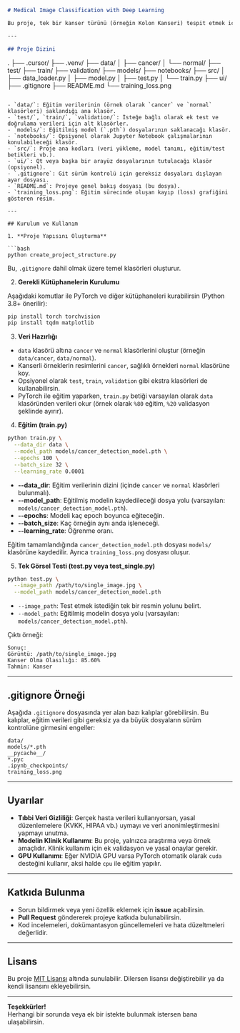 ```md
# Medical Image Classification with Deep Learning

Bu proje, tek bir kanser türünü (örneğin Kolon Kanseri) tespit etmek için bir derin öğrenme modeli geliştirmeyi amaçlar. Model, yüklenen tıbbi görüntüden kanser olup olmadığına dair bir olasılık değeri üretir (örneğin `%80 kanser` gibi).

---

## Proje Dizini

```
.
├── .cursor/
├── .venv/
├── data/
│   ├── cancer/
│   └── normal/
├── test/
├── train/
├── validation/
├── models/
├── notebooks/
├── src/
│   ├── data_loader.py
│   ├── model.py
│   ├── test.py
│   └── train.py
├── ui/
├── .gitignore
├── README.md
└── training_loss.png
```

- `data/`: Eğitim verilerinin (örnek olarak `cancer` ve `normal` klasörleri) saklandığı ana klasör.
- `test/`, `train/`, `validation/`: İsteğe bağlı olarak ek test ve doğrulama verileri için alt klasörler.
- `models/`: Eğitilmiş model (`.pth`) dosyalarının saklanacağı klasör.
- `notebooks/`: Opsiyonel olarak Jupyter Notebook çalışmalarının konulabileceği klasör.
- `src/`: Proje ana kodları (veri yükleme, model tanımı, eğitim/test betikleri vb.).
- `ui/`: Qt veya başka bir arayüz dosyalarının tutulacağı klasör (opsiyonel).
- `.gitignore`: Git sürüm kontrolü için gereksiz dosyaları dışlayan ayar dosyası.
- `README.md`: Projeye genel bakış dosyası (bu dosya).
- `training_loss.png`: Eğitim sürecinde oluşan kayıp (loss) grafiğini gösteren resim.

---

## Kurulum ve Kullanım

1. **Proje Yapısını Oluşturma**

```bash
python create_project_structure.py
```

Bu, `.gitignore` dahil olmak üzere temel klasörleri oluşturur.

2. **Gerekli Kütüphanelerin Kurulumu**

Aşağıdaki komutlar ile PyTorch ve diğer kütüphaneleri kurabilirsin (Python 3.8+ önerilir):

```bash
pip install torch torchvision
pip install tqdm matplotlib
```

3. **Veri Hazırlığı**

- `data` klasörü altına `cancer` ve `normal` klasörlerini oluştur (örneğin `data/cancer`, `data/normal`).
- Kanserli örneklerin resimlerini `cancer`, sağlıklı örnekleri `normal` klasörüne koy.
- Opsiyonel olarak `test`, `train`, `validation` gibi ekstra klasörleri de kullanabilirsin.
- PyTorch ile eğitim yaparken, `train.py` betiği varsayılan olarak `data` klasöründen verileri okur (örnek olarak `%80` eğitim, `%20` validasyon şeklinde ayırır).

4. **Eğitim (train.py)**

```bash
python train.py \
  --data_dir data \
  --model_path models/cancer_detection_model.pth \
  --epochs 100 \
  --batch_size 32 \
  --learning_rate 0.0001
```

- **--data_dir**: Eğitim verilerinin dizini (içinde `cancer` ve `normal` klasörleri bulunmalı).
- **--model_path**: Eğitilmiş modelin kaydedileceği dosya yolu (varsayılan: `models/cancer_detection_model.pth`).
- **--epochs**: Modeli kaç epoch boyunca eğiteceğin.
- **--batch_size**: Kaç örneğin aynı anda işleneceği.
- **--learning_rate**: Öğrenme oranı.

Eğitim tamamlandığında `cancer_detection_model.pth` dosyası `models/` klasörüne kaydedilir. Ayrıca `training_loss.png` dosyası oluşur.

5. **Tek Görsel Testi (test.py veya test_single.py)**

```bash
python test.py \
  --image_path /path/to/single_image.jpg \
  --model_path models/cancer_detection_model.pth
```

- `--image_path`: Test etmek istediğin tek bir resmin yolunu belirt.
- `--model_path`: Eğitilmiş modelin dosya yolu (varsayılan: `models/cancer_detection_model.pth`).

Çıktı örneği:

```
Sonuç:
Görüntü: /path/to/single_image.jpg
Kanser Olma Olasılığı: 85.60%
Tahmin: Kanser
```

---

## .gitignore Örneği

Aşağıda `.gitignore` dosyasında yer alan bazı kalıplar görebilirsin. Bu kalıplar, eğitim verileri gibi gereksiz ya da büyük dosyaların sürüm kontrolüne girmesini engeller:

```gitignore
data/
models/*.pth
__pycache__/
*.pyc
.ipynb_checkpoints/
training_loss.png
```

---

## Uyarılar

- **Tıbbi Veri Gizliliği**: Gerçek hasta verileri kullanıyorsan, yasal düzenlemelere (KVKK, HIPAA vb.) uymayı ve veri anonimleştirmesini yapmayı unutma.
- **Modelin Klinik Kullanımı**: Bu proje, yalnızca araştırma veya örnek amaçlıdır. Klinik kullanım için ek validasyon ve yasal onaylar gerekir.
- **GPU Kullanımı**: Eğer NVIDIA GPU varsa PyTorch otomatik olarak `cuda` desteğini kullanır, aksi halde `cpu` ile eğitim yapılır.

---

## Katkıda Bulunma

- Sorun bildirmek veya yeni özellik eklemek için **issue** açabilirsin.
- **Pull Request** göndererek projeye katkıda bulunabilirsin.
- Kod incelemeleri, dokümantasyon güncellemeleri ve hata düzeltmeleri değerlidir.

---

## Lisans

Bu proje [MIT Lisansı](https://opensource.org/licenses/MIT) altında sunulabilir. Dilersen lisansı değiştirebilir ya da kendi lisansını ekleyebilirsin.

---

**Teşekkürler!**  
Herhangi bir sorunda veya ek bir istekte bulunmak istersen bana ulaşabilirsin.
```
